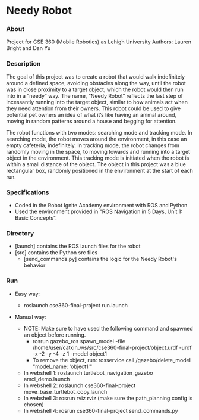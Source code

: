 # Needy Robot

### About
Project for CSE 360 (Mobile Robotics) as Lehigh University
Authors: Lauren Bright and Dan Yu


### Description
  The goal of this project was to create a robot that would walk indefinitely around a defined space, avoiding obstacles along the way, until the robot was in close proximity to a target object, which the robot would then run into in a “needy” way. The name, “Needy Robot” reflects the last step of incessantly running into the target object, similar to how animals act when they need attention from their owners. This robot could be used to give potential pet owners an idea of what it’s like having an animal around, moving in random patterns around a house and begging for attention.

  The robot functions with two modes: searching mode and tracking mode. In searching mode, the robot moves around the environment, in this case an empty cafeteria, indefinitely. In tracking mode, the robot changes from randomly moving in the space, to moving towards and running into a target object in the environment. This tracking mode is initiated when the robot is within a small distance of the object. The object in this project was a blue rectangular box, randomly positioned in the environment at the start of each run.

### Specifications
* Coded in the Robot Ignite Academy environment with ROS and Python
* Used the environment provided in "ROS Navigation in 5 Days, Unit 1: Basic Concepts".

### Directory
* [launch] contains the ROS launch files for the robot
* [src] contains the Python src files
  * [send_commands.py] contains the logic for the Needy Robot's behavior
  
### Run
* Easy way:
  * roslaunch cse360-final-project run.launch

* Manual way:
  * NOTE: Make sure to have used the following command and spawned an object before running.
    * rosrun gazebo_ros spawn_model -file /home/user/catkin_ws/src/cse360-final-project/object.urdf -urdf -x -2 -y -4 -z 1 -model object1
    * To remove the object, run: rosservice call /gazebo/delete_model "model_name: 'object1'"
  * In webshell 1: roslaunch turtlebot_navigation_gazebo amcl_demo.launch
  * In webshell 2: roslaunch cse360-final-project move_base_turtlebot_copy.launch
  * In webshell 3: rosrun rviz rviz          (make sure the path_planning config is chosen)
  * In webshell 4: rosrun cse360-final-project send_commands.py
